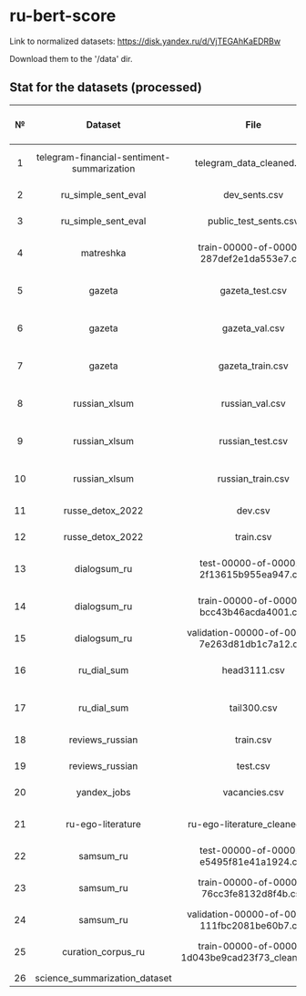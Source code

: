 # ru-bert-score

Link to normalized datasets: https://disk.yandex.ru/d/VjTEGAhKaEDRBw

Download them to the '/data' dir.

## Stat for the datasets (processed)

| **№** |                 **Dataset**                |                      **File**                     | **N samples** | **N unique samples** | **N chars** | **Gigachat** | **YandexGPT** |
|:-----:|:------------------------------------------:|:-------------------------------------------------:|:-------------:|:--------------------:|:---------:|:------------:|:-------------:|
|   1   | telegram-financial-sentiment-summarization | telegram_data_cleaned.csv                         | 18 107        |        18 107        | 10 407 423 |    6 229     |               |
|   2   | ru_simple_sent_eval                        | dev_sents.csv                                     | 3 406         |        1 000         |   470 025 |      +       |               |
|   3   | ru_simple_sent_eval                        | public_test_sents.csv                             | 3 398         |        1 000         |   461 214 |      +       |               |
|   4   | matreshka                                  | train-00000-of-00001-287def2e1da553e7.csv         | 6 655         |        6 646         |  2 167 490 |              |               |
|   5   | gazeta                                     | gazeta_test.csv                                   | 6 793         |        6 793         | 30 202 257 |              |               |
|   6   | gazeta                                     | gazeta_val.csv                                    | 6 369         |        6 369         | 27 758 680 |              |               |
|   7   | gazeta                                     | gazeta_train.csv                                  | 60 964        |        60 844        | 275 878 489 |              |               |
|   8   | russian_xlsum                              | russian_val.csv                                   | 7 780         |        7 779         | 26 165 974 |              |               |
|   9   | russian_xlsum                              | russian_test.csv                                  | 7 780         |        7 780         | 26 100 838 |              |               |
|   10  | russian_xlsum                              | russian_train.csv                                 | 62 243        |        62 211        | 252 415 678 |              |               |
|   11  | russe_detox_2022                           | dev.csv                                           | 800           |         800          |   50 907  |              |               |
|   12  | russe_detox_2022                           | train.csv                                         | 6 948         |        6 948         |   444 692 |              |               |
|   13  | dialogsum_ru                               | test-00000-of-00001-2f13615b955ea947.csv          | 1 500         |         499          |  1 135 638 |      +       |               |
|   14  | dialogsum_ru                               | train-00000-of-00001-bcc43b46acda4001.csv         | 12 460        |        11 598        |  9 188 691 |              |               |
|   15  | dialogsum_ru                               | validation-00000-of-00001-7e263d81db1c7a12.csv    | 500           |         498          |   363 179 |              |               |
|   16  | ru_dial_sum                                | head3111.csv                                      | 3 111         |        3 111         | 12 948 611 |              |               |
|   17  | ru_dial_sum                                | tail300.csv                                       | 300           |         300          |  1 095 179 |              |               |
|   18  | reviews_russian                            | train.csv                                         | 95            |          93          |   131 248 |      +       |       +       |
|   19  | reviews_russian                            | test.csv                                          | 15            |          15          |   28 248  |      +       |       +       |
|   20  | yandex_jobs                                | vacancies.csv                                     | 625           |         528          |   578 066 |              |               |
|   21  | ru-ego-literature                          | ru-ego-literature_cleaned.csv                     | 532           |         532          | 10 248 279 |              |               |
|   22  | samsum_ru                                  | test-00000-of-00001-e5495f81e41a1924.csv          | 819           |         819          |   428 689 |              |               |
|   23  | samsum_ru                                  | train-00000-of-00001-76cc3fe8132d8f4b.csv         | 14 731        |        14 248        |  7 569 675 |              |               |
|   24  | samsum_ru                                  | validation-00000-of-00001-111fbc2081be60b7.csv    | 818           |         818          |   409 594 |              |               |
|   25  | curation_corpus_ru                         | train-00000-of-00001-1d043be9cad23f73_cleaned.csv | 30 454        |        30 454        | 112 924 220 |              |               |
| 26 | science_summarization_dataset | | | | |      +       |